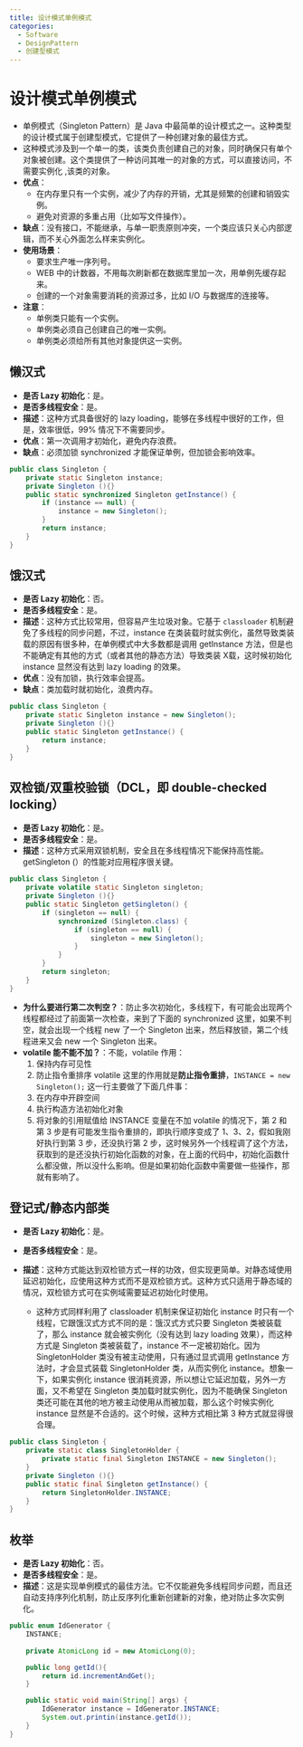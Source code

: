 ```yaml
---
title: 设计模式单例模式
categories:
  - Software
  - DesignPattern
  - 创建型模式
---
```

#  设计模式单例模式

- 单例模式（Singleton Pattern）是 Java 中最简单的设计模式之一。这种类型的设计模式属于创建型模式，它提供了一种创建对象的最佳方式。
- 这种模式涉及到一个单一的类，该类负责创建自己的对象，同时确保只有单个对象被创建。这个类提供了一种访问其唯一的对象的方式，可以直接访问，不需要实例化 ,该类的对象。
- **优点**：
    - 在内存里只有一个实例，减少了内存的开销，尤其是频繁的创建和销毁实例。
    - 避免对资源的多重占用（比如写文件操作）。
- **缺点**：没有接口，不能继承，与单一职责原则冲突，一个类应该只关心内部逻辑，而不关心外面怎么样来实例化。
- **使用场景**：
    - 要求生产唯一序列号。 
    - WEB 中的计数器，不用每次刷新都在数据库里加一次，用单例先缓存起来。
    - 创建的一个对象需要消耗的资源过多，比如 I/O 与数据库的连接等。
- **注意**：
    - 单例类只能有一个实例。
    - 单例类必须自己创建自己的唯一实例。
    - 单例类必须给所有其他对象提供这一实例。

## 懒汉式

- **是否 Lazy 初始化**：是。
- **是否多线程安全**：是。
- **描述**：这种方式具备很好的 lazy loading，能够在多线程中很好的工作，但是，效率很低，99% 情况下不需要同步。
- **优点**：第一次调用才初始化，避免内存浪费。
- **缺点**：必须加锁 synchronized 才能保证单例，但加锁会影响效率。

```java
public class Singleton {  
    private static Singleton instance;  
    private Singleton (){}  
    public static synchronized Singleton getInstance() {  
        if (instance == null) {  
            instance = new Singleton();  
        }  
        return instance;  
    }  
}
```

## 饿汉式

- **是否 Lazy 初始化**：否。
- **是否多线程安全**：是。
- **描述**：这种方式比较常用，但容易产生垃圾对象。它基于 `classloader` 机制避免了多线程的同步问题，不过，instance 在类装载时就实例化，虽然导致类装载的原因有很多种，在单例模式中大多数都是调用 getInstance 方法，但是也不能确定有其他的方式（或者其他的静态方法）导致类装 X载，这时候初始化 instance 显然没有达到 lazy loading 的效果。
- **优点**：没有加锁，执行效率会提高。
- **缺点**：类加载时就初始化，浪费内存。

```java
public class Singleton {  
    private static Singleton instance = new Singleton();  
    private Singleton (){}  
    public static Singleton getInstance() {  
        return instance;  
    }  
}
```

## 双检锁/双重校验锁（DCL，即 double-checked locking）

- **是否 Lazy 初始化**：是。
- **是否多线程安全**：是。
- **描述**：这种方式采用双锁机制，安全且在多线程情况下能保持高性能。getSingleton (）的性能对应用程序很关键。

```java
public class Singleton {  
    private volatile static Singleton singleton;  
    private Singleton (){}  
    public static Singleton getSingleton() {  
        if (singleton == null) {  
            synchronized (Singleton.class) {  
                if (singleton == null) {  
                    singleton = new Singleton();  
                }  
            }  
        }  
        return singleton;  
    }  
}
```

- **为什么要进行第二次判空？**：防止多次初始化，多线程下，有可能会出现两个线程都经过了前面第一次检查，来到了下面的 synchronized 这里，如果不判空，就会出现一个线程 new 了一个 Singleton 出来，然后释放锁，第二个线程进来又会 new 一个 Singleton 出来。
- **volatile 能不能不加？**：不能，volatile 作用：
	1. 保持内存可见性
	2. 防止指令重排序 volatile 这里的作用就是**防止指令重排**，`INSTANCE = new Singleton();` 这一行主要做了下面几件事：
	3. 在内存中开辟空间
	4. 执行构造方法初始化对象
	5. 将对象的引用赋值给 INSTANCE 变量在不加 volatile 的情况下，第 2 和第 3 步是有可能发生指令重排的，即执行顺序变成了 1、3、2，假如我刚好执行到第 3 步，还没执行第 2 步，这时候另外一个线程调了这个方法，获取到的是还没执行初始化函数的对象，在上面的代码中，初始化函数什么都没做，所以没什么影响。但是如果初始化函数中需要做一些操作，那就有影响了。
## 登记式/静态内部类

- **是否 Lazy 初始化**：是。
- **是否多线程安全**：是。

- **描述**：这种方式能达到双检锁方式一样的功效，但实现更简单。对静态域使用延迟初始化，应使用这种方式而不是双检锁方式。这种方式只适用于静态域的情况，双检锁方式可在实例域需要延迟初始化时使用。
    - 这种方式同样利用了 classloader 机制来保证初始化 instance 时只有一个线程，它跟饿汉式方式不同的是：饿汉式方式只要 Singleton 类被装载了，那么 instance 就会被实例化（没有达到 lazy loading 效果），而这种方式是 Singleton 类被装载了，instance 不一定被初始化。因为 SingletonHolder 类没有被主动使用，只有通过显式调用 getInstance 方法时，才会显式装载 SingletonHolder 类，从而实例化 instance。想象一下，如果实例化 instance 很消耗资源，所以想让它延迟加载，另外一方面，又不希望在 Singleton 类加载时就实例化，因为不能确保 Singleton 类还可能在其他的地方被主动使用从而被加载，那么这个时候实例化 instance 显然是不合适的。这个时候，这种方式相比第 3 种方式就显得很合理。

```java
public class Singleton {  
    private static class SingletonHolder {  
        private static final Singleton INSTANCE = new Singleton();  
    }  
    private Singleton (){}  
    public static final Singleton getInstance() {  
        return SingletonHolder.INSTANCE;  
    }  
}
```

## 枚举

- **是否 Lazy 初始化**：否。
- **是否多线程安全**：是。
- **描述**：这是实现单例模式的最佳方法。它不仅能避免多线程同步问题，而且还自动支持序列化机制，防止反序列化重新创建新的对象，绝对防止多次实例化。

```java
public enum IdGenerator { 
    INSTANCE;
    
    private AtomicLong id = new AtomicLong(0);

    public long getId(){
        return id.incrementAndGet();
    }

    public static void main(String[] args) { 
        IdGenerator instance = IdGenerator.INSTANCE;
        System.out.printin(instance.getId());
    }
}
```